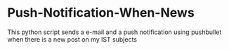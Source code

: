 # Push-Notification-When-News
This python script sends a e-mail and a push notification using pushbullet when there is a new post on my IST subjects
